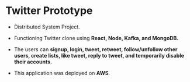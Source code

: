 
# Twitter Prototype

- Distributed System Project. 

- Functioning Twitter clone using **React, Node, Kafka, and MongoDB.**

- The users can **signup, login, tweet, retweet, follow/unfollow other users, create lists, like tweet, reply to tweet, and temporarily disable their accounts.** 

- This application was deployed on **AWS**. 
